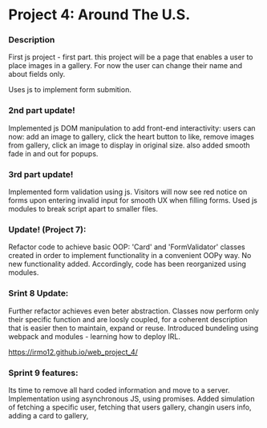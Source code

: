 # Project 4: Around The U.S.

### Description

First js project - first part. this project will be a page that enables a user to place images in a gallery.
For now the user can change their name and about fields only.

Uses js to implement form submition.

### 2nd part update!

Implemented js DOM manipulation to add front-end interactivity: users can now: add an image to gallery, click the heart button to like, remove images from gallery, click an image to display in original size.
also added smooth fade in and out for popups.

### 3rd part update!

Implemented form validation using js. Visitors will now see red notice on forms upon entering invalid input for smooth UX when filling forms.
Used js modules to break script apart to smaller files.

### Update! (Project 7):

Refactor code to achieve basic OOP: 'Card' and 'FormValidator' classes created in order to implement functionality in a convenient OOPy way.
No new functionality added. Accordingly, code has been reorganized using modules.

### Srint 8 Update:

Further refactor achieves even beter abstraction. Classes now perform only their specific function and are loosly coupled, for a coherent description that is easier then to maintain, expand or reuse.
Introduced bundeling using webpack and modules - learning how to deploy IRL.

https://irmo12.github.io/web_project_4/

### Sprint 9 features:

Its time to remove all hard coded information and move to a server. Implementation using asynchronous JS, using promises.
Added simulation of fetching a specific user, fetching that users gallery, changin users info, adding a card to gallery,
